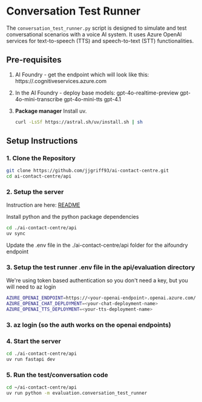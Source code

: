 # Conversation Test Runner

The `conversation_test_runner.py` script is designed to simulate and test conversational scenarios with a voice AI system. It uses Azure OpenAI services for text-to-speech (TTS) and speech-to-text (STT) functionalities.

## Pre-requisites

1. AI Foundry - get the endpoint which will look like this: https://<aifoundryname>.cognitiveservices.azure.com
2. In the AI Foundry - deploy base models: 
    gpt-4o-realtime-preview
    gpt-4o-mini-transcribe
    gpt-4o-mini-tts
    gpt-4.1
    
3. **Package manager** Install uv.

    ```bash
    curl -LsSf https://astral.sh/uv/install.sh | sh
    ```


## Setup Instructions

### 1. Clone the Repository

```bash
git clone https://github.com/jjgriff93/ai-contact-centre.git
cd ai-contact-centre/api
```

### 2. Setup the server

Instruction are here:
[README](https://github.com/jjgriff93/ai-contact-centre/blob/main/README.md)

Install python and the python package dependencies
```bash
cd ./ai-contact-centre/api
uv sync
```

Update the .env file in the ./ai-contact-centre/api folder for the aifoundry endpoint

### 3. Setup the test runner .env file in the api/evaluation directory

We're using token based authentication so you don't need a key, but you will need to az login
```bash
AZURE_OPENAI_ENDPOINT=https://<your-openai-endpoint>.openai.azure.com/
AZURE_OPENAI_CHAT_DEPLOYMENT=<your-chat-deployment-name>
AZURE_OPENAI_TTS_DEPLOYMENT=<your-tts-deployment-name>
```

### 3. az login  (so the auth works on the openai endpoints)

### 4. Start the server

```bash
cd ./ai-contact-centre/api
uv run fastapi dev
```
### 5. Run the test/conversation code

```bash
cd ~/ai-contact-centre/api
uv run python -m evaluation.conversation_test_runner
```